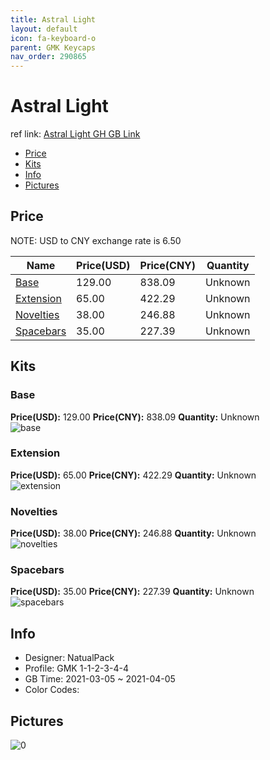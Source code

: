 ```yaml
---
title: Astral Light 
layout: default
icon: fa-keyboard-o
parent: GMK Keycaps
nav_order: 290865
---
```


# Astral Light 

ref link: [Astral Light GH GB Link]()

* [Price](#price)
* [Kits](#kits)
* [Info](#info)
* [Pictures](#pictures)

## Price

NOTE: USD to CNY exchange rate is 6.50

| Name          | Price(USD)   |  Price(CNY) | Quantity |
| ------------- | ------------ |  ---------- | -------- |
|[Base](#base)|129.00|838.09|Unknown|
|[Extension](#extension)|65.00|422.29|Unknown|
|[Novelties](#novelties)|38.00|246.88|Unknown|
|[Spacebars](#spacebars)|35.00|227.39|Unknown|


## Kits
### Base  
**Price(USD):** 129.00	**Price(CNY):** 838.09	**Quantity:** Unknown  
<img src="{{ 'assets/images/gmk-keycaps/Astral-Light/kits_pics/base.jpg' | relative_url }}" alt="base" class="image featured">

### Extension  
**Price(USD):** 65.00	**Price(CNY):** 422.29	**Quantity:** Unknown  
<img src="{{ 'assets/images/gmk-keycaps/Astral-Light/kits_pics/extension.jpg' | relative_url }}" alt="extension" class="image featured">

### Novelties  
**Price(USD):** 38.00	**Price(CNY):** 246.88	**Quantity:** Unknown  
<img src="{{ 'assets/images/gmk-keycaps/Astral-Light/kits_pics/novelties.jpg' | relative_url }}" alt="novelties" class="image featured">

### Spacebars  
**Price(USD):** 35.00	**Price(CNY):** 227.39	**Quantity:** Unknown  
<img src="{{ 'assets/images/gmk-keycaps/Astral-Light/kits_pics/spacebars.jpg' | relative_url }}" alt="spacebars" class="image featured">

## Info
* Designer: NatualPack  
* Profile: GMK 1-1-2-3-4-4  
* GB Time: 2021-03-05 ~ 2021-04-05  
* Color Codes:  


## Pictures  
<img src="{{ 'assets/images/gmk-keycaps/Astral-Light/rendering_pics/0.jpg' | relative_url }}" alt="0" class="image featured">
